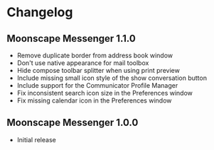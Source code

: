 # Changelog

## Moonscape Messenger 1.1.0
- Remove duplicate border from address book window
- Don't use native appearance for mail toolbox
- Hide compose toolbar splitter when using print preview
- Include missing small icon style of the show conversation button
- Include support for the Communicator Profile Manager
- Fix inconsistent search icon size in the Preferences window
- Fix missing calendar icon in the Preferences window

## Moonscape Messenger 1.0.0
- Initial release
